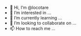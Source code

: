 - 👋 Hi, I’m @locotare
- 👀 I’m interested in ...
- 🌱 I’m currently learning ...
- 💞️ I’m looking to collaborate on ...
- 📫 How to reach me ...

<!---
locotare/locotare is a ✨ special ✨ repository because its `README.md` (this file) appears on your GitHub profile.
You can click the Preview link to take a look at your changes.
--->
